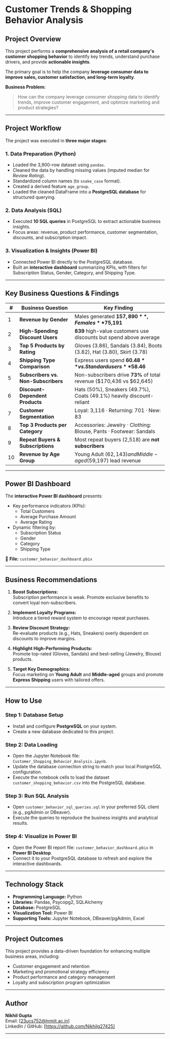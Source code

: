 # Customer Trends & Shopping Behavior Analysis

## Project Overview

This project performs a **comprehensive analysis of a retail company's customer shopping behavior** to identify key trends, understand purchase drivers, and provide **actionable insights**.  

The primary goal is to help the company **leverage consumer data to improve sales, customer satisfaction, and long-term loyalty**.

**Business Problem:**  
> How can the company leverage consumer shopping data to identify trends, improve customer engagement, and optimize marketing and product strategies?

---

## Project Workflow

The project was executed in **three major stages**:

### 1. Data Preparation (Python)
- Loaded the 3,900-row dataset using `pandas`.
- Cleaned the data by handling missing values (imputed median for *Review Rating*).
- Standardized column names (to `snake_case` format).
- Created a derived feature `age_group`.
- Loaded the cleaned DataFrame into a **PostgreSQL database** for structured querying.

### 2. Data Analysis (SQL)
- Executed **10 SQL queries** in PostgreSQL to extract actionable business insights.
- Focus areas: revenue, product performance, customer segmentation, discounts, and subscription impact.

### 3. Visualization & Insights (Power BI)
- Connected Power BI directly to the PostgreSQL database.
- Built an **interactive dashboard** summarizing KPIs, with filters for Subscription Status, Gender, Category, and Shipping Type.

---

## Key Business Questions & Findings

| # | Business Question | Key Finding |
|---|-------------------|-------------|
| 1 | **Revenue by Gender** | Males generated **$157,890**, Females **$75,191** |
| 2 | **High-Spending Discount Users** | **839** high-value customers use discounts but spend above average |
| 3 | **Top 5 Products by Rating** | Gloves (3.86), Sandals (3.84), Boots (3.82), Hat (3.80), Skirt (3.78) |
| 4 | **Shipping Type Comparison** | Express users spend **$60.48** vs. Standard users **$58.46** |
| 5 | **Subscribers vs. Non-Subscribers** | Non-subscribers drive **73%** of total revenue ($170,436 vs $62,645) |
| 6 | **Discount-Dependent Products** | Hats (50%), Sneakers (49.7%), Coats (49.1%) heavily discount-reliant |
| 7 | **Customer Segmentation** | Loyal: 3,116 · Returning: 701 · New: 83 |
| 8 | **Top 3 Products per Category** | Accessories: Jewelry · Clothing: Blouse, Pants · Footwear: Sandals |
| 9 | **Repeat Buyers & Subscriptions** | Most repeat buyers (2,518) are **not subscribers** |
| 10 | **Revenue by Age Group** | Young Adult ($62,143) and Middle-aged ($59,197) lead revenue |

---

## Power BI Dashboard

The **interactive Power BI dashboard** presents:
- Key performance indicators (KPIs):  
  - Total Customers  
  - Average Purchase Amount  
  - Average Rating  
- Dynamic filtering by:
  - Subscription Status
  - Gender
  - Category
  - Shipping Type  

📁 **File:** `customer_behavior_dashboard.pbix`

---

## Business Recommendations

1. **Boost Subscriptions:**  
   Subscription performance is weak. Promote exclusive benefits to convert loyal non-subscribers.

2. **Implement Loyalty Programs:**  
   Introduce a tiered reward system to encourage repeat purchases.

3. **Review Discount Strategy:**  
   Re-evaluate products (e.g., Hats, Sneakers) overly dependent on discounts to improve margins.

4. **Highlight High-Performing Products:**  
   Promote top-rated (Gloves, Sandals) and best-selling (Jewelry, Blouse) products.

5. **Target Key Demographics:**  
   Focus marketing on **Young Adult** and **Middle-aged** groups and promote **Express Shipping** users with tailored offers.

---

## How to Use

### Step 1: Database Setup
- Install and configure **PostgreSQL** on your system.
- Create a new database dedicated to this project.

### Step 2: Data Loading
- Open the Jupyter Notebook file: `Customer_Shopping_Behavior_Analysis.ipynb`.
- Update the database connection string to match your local PostgreSQL configuration.
- Execute the notebook cells to load the dataset `customer_shopping_behavior.csv` into the PostgreSQL database.

### Step 3: Run SQL Analysis
- Open `customer_behavior_sql_queries.sql` in your preferred SQL client (e.g., pgAdmin or DBeaver).
- Execute the queries to reproduce the business insights and analytical results.

### Step 4: Visualize in Power BI
- Open the Power BI report file: `customer_behavior_dashboard.pbix` in **Power BI Desktop**.
- Connect it to your PostgreSQL database to refresh and explore the interactive dashboards.

---

## Technology Stack

- **Programming Language:** Python  
- **Libraries:** Pandas, Psycopg2, SQLAlchemy  
- **Database:** PostgreSQL  
- **Visualization Tool:** Power BI  
- **Supporting Tools:** Jupyter Notebook, DBeaver/pgAdmin, Excel  

---

## Project Outcomes

This project provides a data-driven foundation for enhancing multiple business areas, including:

- Customer engagement and retention  
- Marketing and promotional strategy efficiency  
- Product performance and category management  
- Loyalty and subscription program optimization  

---

## Author

**Nikhil Gupta**  
Email: [23ucs752@lnmiit.ac.in]  
LinkedIn / GitHub: [https://github.com/Nikhilg27425]

---


